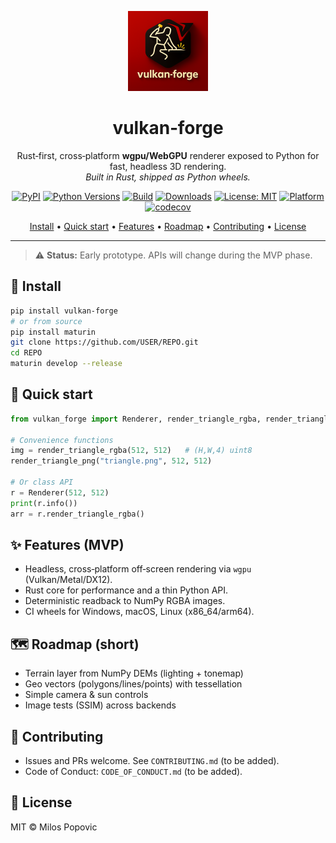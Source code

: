 <p align="center">
  <a href="#">
    <!-- Replace with your logo path or external URL -->
    <img src="docs/assets/logo.png" alt="vulkan-forge logo" width="128" height="128">
  </a>
</p>

<h1 align="center">vulkan‑forge</h1>

<p align="center">
  Rust‑first, cross‑platform <strong>wgpu/WebGPU</strong> renderer exposed to Python for fast, headless 3D rendering.
  <br>
  <em>Built in Rust, shipped as Python wheels.</em>
</p>

<p align="center">
  <!-- Badges: replace USER/REPO with your org/repo slug -->
  <a href="https://pypi.org/project/vulkan-forge/"><img alt="PyPI" src="https://img.shields.io/pypi/v/vulkan-forge"></a>
  <a href="https://pypi.org/project/vulkan-forge/"><img alt="Python Versions" src="https://img.shields.io/pypi/pyversions/vulkan-forge"></a>
  <a href="https://github.com/USER/REPO/actions"><img alt="Build" src="https://img.shields.io/github/actions/workflow/status/USER/REPO/wheels.yml?branch=main"></a>
  <a href="https://pepy.tech/project/vulkan-forge"><img alt="Downloads" src="https://img.shields.io/pepy/dt/vulkan-forge"></a>
  <a href="LICENSE"><img alt="License: MIT" src="https://img.shields.io/badge/License-MIT-blue.svg"></a>
  <a href="#"><img alt="Platform" src="https://img.shields.io/badge/platform-win%20|%20macOS%20|%20linux-lightgrey"></a>
  <a href="https://codecov.io/gh/USER/REPO"><img alt="codecov" src="https://codecov.io/gh/USER/REPO/branch/main/graph/badge.svg"></a>
</p>

<p align="center">
  <a href="#-install">Install</a> •
  <a href="#-quick-start">Quick start</a> •
  <a href="#-features">Features</a> •
  <a href="#-roadmap">Roadmap</a> •
  <a href="#-contributing">Contributing</a> •
  <a href="#-license">License</a>
</p>

---

> ⚠️ <strong>Status:</strong> Early prototype. APIs will change during the MVP phase.

## 🚀 Install

```bash
pip install vulkan-forge
# or from source
pip install maturin
git clone https://github.com/USER/REPO.git
cd REPO
maturin develop --release
```

## 🧪 Quick start

```python
from vulkan_forge import Renderer, render_triangle_rgba, render_triangle_png

# Convenience functions
img = render_triangle_rgba(512, 512)   # (H,W,4) uint8
render_triangle_png("triangle.png", 512, 512)

# Or class API
r = Renderer(512, 512)
print(r.info())
arr = r.render_triangle_rgba()
```

## ✨ Features (MVP)

- Headless, cross‑platform off‑screen rendering via `wgpu` (Vulkan/Metal/DX12).
- Rust core for performance and a thin Python API.
- Deterministic readback to NumPy RGBA images.
- CI wheels for Windows, macOS, Linux (x86_64/arm64).

## 🗺️ Roadmap (short)

- Terrain layer from NumPy DEMs (lighting + tonemap)
- Geo vectors (polygons/lines/points) with tessellation
- Simple camera & sun controls
- Image tests (SSIM) across backends

## 🤝 Contributing

- Issues and PRs welcome. See `CONTRIBUTING.md` (to be added).
- Code of Conduct: `CODE_OF_CONDUCT.md` (to be added).

## 📄 License

MIT © Milos Popovic
